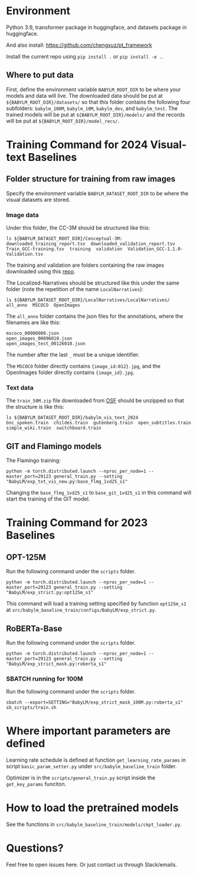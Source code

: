 # Environment

Python 3.9, transformer package in huggingface, and datasets package in huggingface.

And also install: https://github.com/chengxuz/pt_framework

Install the current repo using `pip install .` or `pip install -e .`.

## Where to put data

First, define the environment variable `BABYLM_ROOT_DIR` to be where your models and data will live.
The downloaded data should be put at `${BABYLM_ROOT_DIR}/datasets/` so that this folder contains the following four subfolders: `babylm_100M`, `babylm_10M`, `babylm_dev`, and `babylm_test`.
The trained models will be put at `${BABYLM_ROOT_DIR}/models/` and the records will be put at `${BABYLM_ROOT_DIR}/model_recs/`.

# Training Command for 2024 Visual-text Baselines

## Folder structure for training from raw images

Specify the environment variable `BABYLM_DATASET_ROOT_DIR` to be where the visual datasets are stored.

### Image data

Under this folder, the CC-3M should be structured like this:
```
ls ${BABYLM_DATASET_ROOT_DIR}/Conceptual-3M:
downloaded_training_report.tsv  downloaded_validation_report.tsv  Train_GCC-training.tsv  training  validation  Validation_GCC-1.1.0-Validation.tsv
```
The training and validation are folders containing the raw images downloaded using this [repo](https://github.com/igorbrigadir/DownloadConceptualCaptions).

The Localized-Narratives should be structured like this under the same folder (note the repetition of the name `LocalNarratives`):
```
ls ${BABYLM_DATASET_ROOT_DIR}/LocalNarratives/LocalNarratives/
all_anno  MSCOCO  OpenImages
```
The `all_anno` folder contains the json files for the annotations, where the filenames are like this:
```
mscoco_00000000.json
open_images_00096010.json
open_images_test_00126010.json
```
The number after the last `_` must be a unique identifier.

The `MSCOCO` folder directly contains `{image_id:012}.jpg`, and the OpenImages folder directly contains `{image_id}.jpg`.

### Text data
The `train_50M.zip` file downloaded from [OSF](https://osf.io/ad7qg/) should be unzipped so that the structure is like this:
```
ls ${BABYLM_DATASET_ROOT_DIR}/babylm_vis_text_2024
bnc_spoken.train  childes.train  gutenberg.train  open_subtitles.train  simple_wiki.train  switchboard.train
```

## GIT and Flamingo models

The Flamingo training:
```
python -m torch.distributed.launch --nproc_per_node=1 --master_port=29123 general_train.py --setting "BabyLM/exp_txt_vis_new.py:base_flmg_1vd25_s1"
```

Changing the `base_flmg_1vd25_s1` to `base_git_1vd25_s1` in this command will start the training of the GIT model.

# Training Command for 2023 Baselines

## OPT-125M
Run the following command under the `scripts` folder.
```
python -m torch.distributed.launch --nproc_per_node=1 --master_port=29123 general_train.py --setting "BabyLM/exp_strict.py:opt125m_s1"
```

This command will load a training setting specified by function `opt125m_s1` at `src/babylm_baseline_train/configs/BabyLM/exp_strict.py`.

## RoBERTa-Base
Run the following command under the `scripts` folder.
```
python -m torch.distributed.launch --nproc_per_node=1 --master_port=29123 general_train.py --setting "BabyLM/exp_strict_mask.py:roberta_s1"
```

### SBATCH running for 100M
Run the following command under the `scripts` folder.
```
sbatch --export=SETTING="BabyLM/exp_strict_mask_100M.py:roberta_s1" sb_scripts/train.sh
```

# Where important parameters are defined

Learning rate schedule is defined at function `get_learning_rate_params` in script `basic_param_setter.py` under `src/babylm_baseline_train` folder.

Optimizer is in the `scripts/general_train.py` script inside the `get_key_params` funciton.

# How to load the pretrained models

See the functions in `src/babylm_baseline_train/models/ckpt_loader.py`.

# Questions?

Feel free to open issues here. Or just contact us through Slack/emails.
